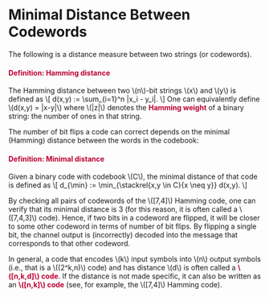 # Minimal Distance Between Codewords

<p>The following is a distance measure between two strings (or codewords).</p>
<div class="content-box pad-box-mini border border-trbl border-round">
<h4 style="color: #bc0031;"><strong>Definition: Hamming distance</strong></h4>
The Hamming distance between two \(n\)-bit strings \(x\) and \(y\) is defined as \[ d(x,y) := \sum_{i=1}^n |x_i - y_i|. \] One can equivalently define \(d(x,y) = |x-y|\) where \(|z|\) denotes the <span style="color: #bc0031;"><strong>Hamming weight</strong></span> of a binary string: the number of ones in that string.</div>
<p>The number of bit flips a code can correct depends on the minimal (Hamming) distance between the words in the codebook:</p>
<div class="content-box pad-box-mini border border-trbl border-round">
<h4 style="color: #bc0031;"><strong>Definition: Minimal distance</strong></h4>
Given a binary code with codebook \(C\), the minimal distance of that code is defined as \[ d_{\min} := \min_{\stackrel{x,y \in C}{x \neq y}} d(x,y). \]</div>
<p>By checking all pairs of codewords of the \([7,4]\) Hamming code, one can verify that its minimal distance is 3 (for this reason, it is often called a \([7,4,3]\) code). Hence, if two bits in a codeword are flipped, it will be closer to some other codeword in terms of number of bit flips. By flipping a single bit, the channel output is (incorrectly) decoded into the message that corresponds to that other codeword.</p>
<p>In general, a code that encodes \(k\) input symbols into \(n\) output symbols (i.e., that is a \((2^k,n)\) code) and has distance \(d\) is often called a <span style="color: #bc0031;"><strong>\([n,k,d]\) code</strong></span>. If the distance is not made specific, it can also be written as an <span style="color: #bc0031;"><strong>\([n,k]\) code</strong></span> (see, for example, the \([7,4]\) Hamming code).</p>